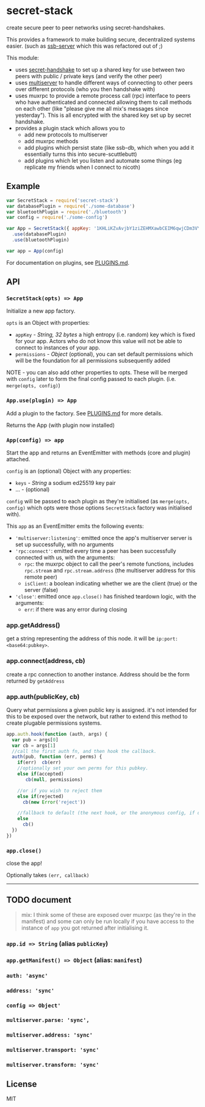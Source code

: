 # secret-stack

create secure peer to peer networks using secret-handshakes.

This provides a framework to make building secure, decentralized systems easier.
(such as [ssb-server](https://github.com/ssbc/ssb-server) which this was refactored out of ;)

This module:

* uses [secret-handshake](https://github.com/auditdrivencrypto/secret-handshake) to set up a shared key for use between two peers with public / private keys (and verify the other peer)
* uses [multiserver](https://github.com/ssb-js/multiserver) to handle different ways of connecting to other peers over different protocols (who you then handshake with)
* uses muxrpc to provide a remote process call (rpc) interface to peers who have authenticated and connected allowing them to call methods on each other (like "please give me all mix's messages since yesterday"). This is all encrypted with the shared key set up by secret handshake.
* provides a plugin stack which allows you to
    - add new protocols to multiserver
    - add muxrpc methods
    - add plugins which persist state (like ssb-db, which when you add it essentially turns this into secure-scuttlebutt)
    - add plugins which let you listen and automate some things (eg replicate my friends when I connect to nicoth)

## Example

``` js
var SecretStack = require('secret-stack')
var databasePlugin = require('./some-database')
var bluetoothPlugin = require('./bluetooth')
var config = require('./some-config')

var App = SecretStack({ appKey: '1KHLiKZvAvjbY1ziZEHMXawbCEIM6qwjCDm3VYRan/s=' })
  .use(databasePlugin)
  .use(bluetoothPlugin)

var app = App(config)
```

For documentation on plugins, see [PLUGINS.md](./PLUGINS.md).


## API

### `SecretStack(opts) => App`

Initialize a new app factory.

`opts` is an Object with properties:
- `appKey` - _String, 32 bytes_ a high entropy (i.e. random) key which is fixed for your app. Actors who do not know this value will not be able to connect to instances of your app.
- `permissions` - _Object_ (optional), you can set default permissions which will be the foundation for all permissions subsequently added

NOTE - you can also add other properties to opts. These will be merged with `config` later to form the final config passed to each plugin. (i.e. `merge(opts, config)`)


### `App.use(plugin) => App`

Add a plugin to the factory. See [PLUGINS.md](PLUGINS.md) for more details.

Returns the App (with plugin now installed)

### `App(config) => app`

Start the app and returns an EventEmitter with methods (core and plugin) attached.

`config` is an (optional) Object with any properties:
- `keys` - _String_ a sodium ed25519 key pair
- ... - (optional)

`config` will be passed to each plugin as they're initialised (as `merge(opts, config)` which opts were those options `SecretStack` factory was initialised with).

This `app` as an EventEmitter emits the following events:

- `'multiserver:listening'`: emitted once the app's multiserver server is set up successfully, with no arguments
- `'rpc:connect'`: emitted every time a peer has been successfully connected with us, with the arguments:
  - `rpc`: the muxrpc object to call the peer's remote functions, includes `rpc.stream` and `rpc.stream.address` (the multiserver address for this remote peer)
  - `isClient`: a boolean indicating whether we are the client (true) or the server (false)
- `'close'`: emitted once `app.close()` has finished teardown logic, with the arguments:
  - `err`: if there was any error during closing

### app.getAddress()

get a string representing the address of this node.
it will be `ip:port:<base64:pubkey>`.

### app.connect(address, cb)

create a rpc connection to another instance.
Address should be the form returned by `getAddress`

### app.auth(publicKey, cb)

Query what permissions a given public key is assigned.
it's not intended for this to be exposed over the network,
but rather to extend this method to create plugable permissions systems.

``` js
app.auth.hook(function (auth, args) {
  var pub = args[0]
  var cb = args[1]
  //call the first auth fn, and then hook the callback.
  auth(pub, function (err, perms) {
    if(err)  cb(err)
    //optionally set your own perms for this pubkey.
    else if(accepted)
       cb(null, permissions)

    //or if you wish to reject them
    else if(rejected)
      cb(new Error('reject'))

    //fallback to default (the next hook, or the anonymous config, if defined)
    else
      cb()
  })
})
```

### `app.close()`

close the app!

Optionally takes `(err, callback)`

----

## TODO document

> mix: I think some of these are exposed over muxrpc (as they're in the manifest)
and some can only be run locally if you have access to the instance of `app` you
got returned after initialising it.

### `app.id => String`  (alias `publicKey`)

### `app.getManifest() => Object` (alias: `manifest`)


### `auth: 'async'`
### `address: 'sync'`
### `config => Object'`
### `multiserver.parse: 'sync',`
### `multiserver.address: 'sync'`
### `multiserver.transport: 'sync'`
### `multiserver.transform: 'sync'`


## License

MIT
